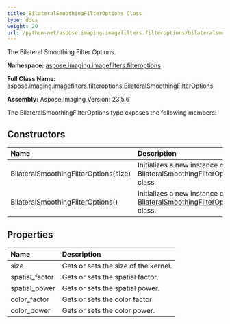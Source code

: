 ```yaml
---
title: BilateralSmoothingFilterOptions Class
type: docs
weight: 20
url: /python-net/aspose.imaging.imagefilters.filteroptions/bilateralsmoothingfilteroptions/
---
```


The Bilateral Smoothing Filter Options.

**Namespace:** [aspose.imaging.imagefilters.filteroptions](/imaging/python-net/aspose.imaging.imagefilters.filteroptions/)

**Full Class Name:** aspose.imaging.imagefilters.filteroptions.BilateralSmoothingFilterOptions

**Assembly:**  Aspose.Imaging Version: 23.5.6

The BilateralSmoothingFilterOptions type exposes the following members:
## **Constructors**
|**Name**|**Description**|
| :- | :- |
|BilateralSmoothingFilterOptions(size)|Initializes a new instance of the BilateralSmoothingFilterOptions class|
|BilateralSmoothingFilterOptions()|Initializes a new instance of the [BilateralSmoothingFilterOptions](/imaging/python-net/aspose.imaging.imagefilters.filteroptions/bilateralsmoothingfilteroptions/) class.|
## **Properties**
|**Name**|**Description**|
| :- | :- |
|size|Gets or sets the size of the kernel.|
|spatial_factor|Gets or sets the spatial factor.|
|spatial_power|Gets or sets the spatial power.|
|color_factor|Gets or sets the color factor.|
|color_power|Gets or sets the color power.|
